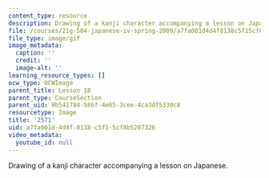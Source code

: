 ```yaml
---
content_type: resource
description: Drawing of a kanji character accompanying a lesson on Japanese.
file: /courses/21g-504-japanese-iv-spring-2009/a7fa001d4d4f8138c5f15cf8b5207326_2571.gif
file_type: image/gif
image_metadata:
  caption: ''
  credit: ''
  image-alt: ''
learning_resource_types: []
ocw_type: OCWImage
parent_title: Lesson 18
parent_type: CourseSection
parent_uid: 8b541784-586f-4e65-3cee-4ca3df5330c8
resourcetype: Image
title: '2571'
uid: a7fa001d-4d4f-8138-c5f1-5cf8b5207326
video_metadata:
  youtube_id: null
---
```

Drawing of a kanji character accompanying a lesson on Japanese.